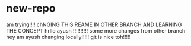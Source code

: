 # new-repo
am trying!!!!
chNGING THIS REAME IN OTHER BRANCH AND LEARNING THE CONCEPT
hrllo ayush !!!!!!!!!!
some more changes from other branch
hey am ayush changing locally!!!!!
git is nice toh!!!!!
